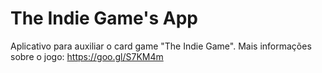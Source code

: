 # The Indie Game's App
Aplicativo para auxiliar o card game "The Indie Game". Mais informações sobre o jogo: https://goo.gl/S7KM4m
